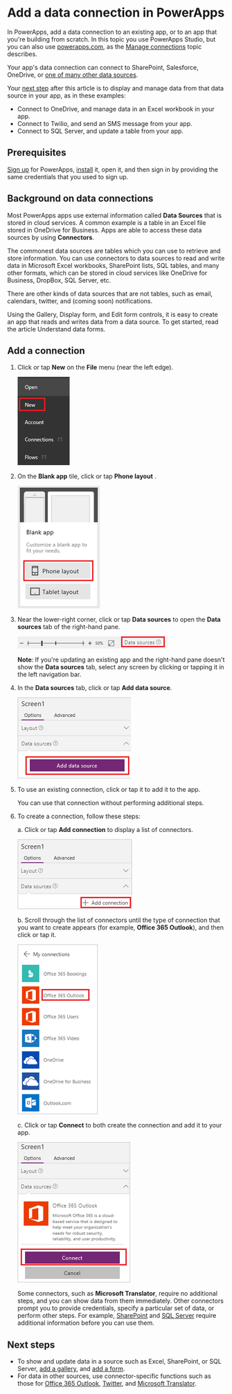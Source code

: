 <properties	pageTitle="Add a data connection in an app | Microsoft PowerApps"
	description="Add a data connection in an existing app or a blank app"
	services=""
	suite="powerapps"
	documentationCenter="na"
	authors="RickSaling"
	manager="anneta"
	editor=""
	tags=""/>

<tags
   ms.service="powerapps"
   ms.devlang="na"
   ms.topic="article"
   ms.tgt_pltfrm="na"
   ms.workload="na"
   ms.date="03/09/2017"
   ms.author="ricksal"/>

# Add a data connection in PowerApps #
In PowerApps, add a data connection to an existing app, or to an app that you're building from scratch. In this topic you use PowerApps Studio, but you can also use [powerapps.com](https://web.powerapps.com), as the [Manage connections](add-manage-connections.md) topic describes.

Your app's data connection can connect to SharePoint, Salesforce, OneDrive, or [one of many other data sources](connections-list.md).

Your [next step](#next-steps) after this article is to display and manage data from that data source in your app, as in these examples:

- Connect to OneDrive, and manage data in an Excel workbook in your app.
- Connect to Twilio, and send an SMS message from your app.
- Connect to SQL Server, and update a table from your app.

## Prerequisites

[Sign up](signup-for-powerapps.md) for PowerApps, [install](http://aka.ms/powerappsinstall) it, open it, and then sign in by providing the same credentials that you used to sign up.

## Background on data connections

Most PowerApps apps use external information called **Data Sources** that is stored in cloud services. A common example is a table in an Excel file stored in OneDrive for Business. Apps are able to access these data sources by using **Connectors**.

The commonest data sources are tables which you can use to retrieve and store information. You can use connectors to data sources to read and write data in Microsoft Excel workbooks, SharePoint lists, SQL tables, and many other formats, which can be stored in cloud services like OneDrive for Business, DropBox, SQL Server, etc.

There are other kinds of data sources that are not tables, such as email, calendars, twitter, and (coming soon) notifications.

Using the Gallery, Display form, and Edit form controls, it is easy to create an app that reads and writes data from a data source. To get started, read the article Understand data forms.


## Add a connection ##
1. Click or tap **New** on the **File** menu (near the left edge).

	![New option on the File menu](./media/add-data-connection/file-new.png)

2. On the **Blank app** tile, click or tap **Phone layout** .

	![Create an app from scratch](./media/add-data-connection/blank-app.png)

3. Near the lower-right corner, click or tap **Data sources** to open the **Data sources** tab of the right-hand pane.

	![Open data sources tab](./media/add-data-connection/data-sources-tab.png)

	**Note**: If you're updating an existing app and the right-hand pane doesn't show the **Data sources** tab, select any screen by clicking or tapping it in the left navigation bar.

4. In the **Data sources** tab, click or tap **Add data source**.

	![Add data source](./media/add-data-connection/add-data-source.png)

5. To use an existing connection, click or tap it to add it to the app.

	You can use that connection without performing additional steps.

6. To create a connection, follow these steps:

	a. Click or tap **Add connection** to display a list of connectors.

	![Add connection](./media/add-data-connection/add-connection.png)

	b. Scroll through the list of connectors until the type of connection that you want to create appears (for example, **Office 365 Outlook**), and then click or tap it.

	![Choose connection](./media/add-data-connection/choose-connection.png)

	c. Click or tap **Connect** to both create the connection and add it to your app.

	![Connect button](./media/add-data-connection/connect-button.png)

	Some connectors, such as **Microsoft Translator**, require no additional steps, and you can show data from them immediately. Other connectors prompt you to provide credentials, specify a particular set of data, or perform other steps. For example, [SharePoint](connection-sharepoint-online.md) and [SQL Server](connection-azure-sqldatabase.md) require additional information before you can use them.

## Next steps ##
- To show and update data in a source such as Excel, SharePoint, or SQL Server, [add a gallery](add-gallery.md), and [add a form](add-form.md).
- For data in other sources, use connector-specific functions such as those for [Office 365 Outlook](connection-office365-outlook.md), [Twitter](connection-twitter.md), and [Microsoft Translator](connection-microsoft-translator.md).
